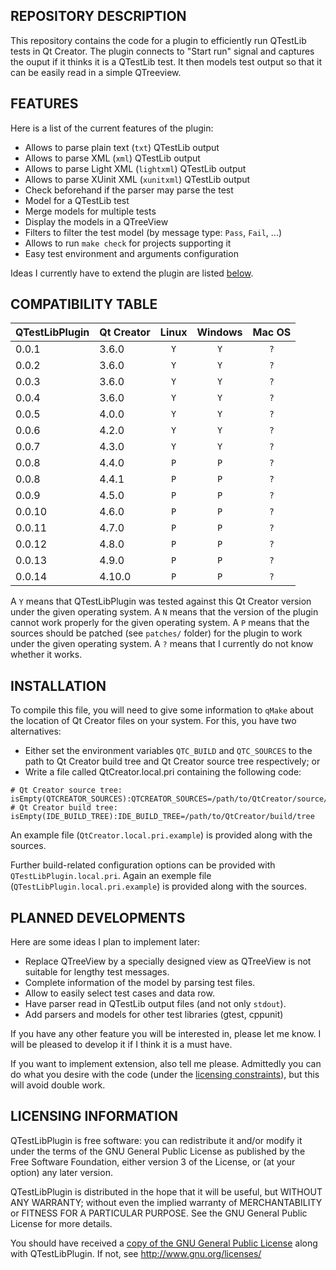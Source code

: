 REPOSITORY DESCRIPTION
----------------------

This repository contains the code for a plugin to efficiently run QTestLib
tests in Qt Creator. The plugin connects to "Start run" signal and captures
the ouput if it thinks it is a QTestLib test. It then models test output so
that it can be easily read in a simple QTreeview.

FEATURES
--------

Here is a list of the current features of the plugin:
- Allows to parse plain text (`txt`) QTestLib output
- Allows to parse XML (`xml`) QTestLib output
- Allows to parse Light XML (`lightxml`) QTestLib output
- Allows to parse XUinit XML (`xunitxml`) QTestLib output
- Check beforehand if the parser may parse the test 
- Model for a QTestLib test
- Merge models for multiple tests
- Display the models in a QTreeView
- Filters to filter the test model (by message type: `Pass`, `Fail`, ...)
- Allows to run `make check` for projects supporting it
- Easy test environment and arguments configuration

Ideas I currently have to extend the plugin are listed [below](#planned-developments).

COMPATIBILITY TABLE
-------------------

| QTestLibPlugin | Qt Creator | Linux | Windows | Mac OS |
|:---------------|:-----------|:-----:|:-------:|:------:|
| 0.0.1          | 3.6.0      |  `Y`  |   `Y`   |  `?`   |
| 0.0.2          | 3.6.0      |  `Y`  |   `Y`   |  `?`   |
| 0.0.3          | 3.6.0      |  `Y`  |   `Y`   |  `?`   |
| 0.0.4          | 3.6.0      |  `Y`  |   `Y`   |  `?`   |
| 0.0.5          | 4.0.0      |  `Y`  |   `Y`   |  `?`   |
| 0.0.6          | 4.2.0      |  `Y`  |   `Y`   |  `?`   |
| 0.0.7          | 4.3.0      |  `Y`  |   `Y`   |  `?`   |
| 0.0.8          | 4.4.0      |  `P`  |   `P`   |  `?`   |
| 0.0.8          | 4.4.1      |  `P`  |   `P`   |  `?`   |
| 0.0.9          | 4.5.0      |  `P`  |   `P`   |  `?`   |
| 0.0.10         | 4.6.0      |  `P`  |   `P`   |  `?`   |
| 0.0.11         | 4.7.0      |  `P`  |   `P`   |  `?`   |
| 0.0.12         | 4.8.0      |  `P`  |   `P`   |  `?`   |
| 0.0.13         | 4.9.0      |  `P`  |   `P`   |  `?`   |
| 0.0.14         | 4.10.0     |  `P`  |   `P`   |  `?`   |

A `Y` means that QTestLibPlugin was tested against this Qt Creator version
under the given operating system. A `N` means that the version of the plugin
cannot work properly for the given operating system. A `P` means that
the sources should be patched (see `patches/` folder) for the plugin to work
under the given operating system. A `?` means that I currently do not know
whether it works.

INSTALLATION
------------

To compile this file, you will need to give some information to `qMake` about
the location of Qt Creator files on your system. For this, you have two
alternatives:
- Either set the environment variables `QTC_BUILD` and `QTC_SOURCES` to the
path to Qt Creator build tree and Qt Creator source tree respectively; or
- Write a file called QtCreator.local.pri containing the following code:
```qmake
# Qt Creator source tree:
isEmpty(QTCREATOR_SOURCES):QTCREATOR_SOURCES=/path/to/QtCreator/source/tree
# Qt Creator build tree:
isEmpty(IDE_BUILD_TREE):IDE_BUILD_TREE=/path/to/QtCreator/build/tree
```
An example file (`QtCreator.local.pri.example`) is provided along with the sources.

Further build-related configuration options can be provided with
`QTestLibPlugin.local.pri`. Again an exemple file (`QTestLibPlugin.local.pri.example`)
is provided along with the sources.

PLANNED DEVELOPMENTS
--------------------

Here are some ideas I plan to implement later:
- Replace QTreeView by a specially designed view as QTreeView is not suitable
for lengthy test messages.
- Complete information of the model by parsing test files.
- Allow to easily select test cases and data row.
- Have parser read in QTestLib output files (and not only `stdout`).
- Add parsers and models for other test libraries (gtest, cppunit)

If you have any other feature you will be interested in, please let me know.
I will be pleased to develop it if I think it is a must have.

If you want to implement extension, also tell me please. Admittedly you
can do what you desire with the code (under the [licensing constraints](#licensing-information)), but this will avoid double work.

LICENSING INFORMATION
---------------------

QTestLibPlugin is free software: you can redistribute it and/or modify
it under the terms of the GNU General Public License as published by
the Free Software Foundation, either version 3 of the License, or
(at your option) any later version.

QTestLibPlugin is distributed in the hope that it will be useful,
but WITHOUT ANY WARRANTY; without even the implied warranty of
MERCHANTABILITY or FITNESS FOR A PARTICULAR PURPOSE. See the
GNU General Public License for more details.

You should have received a [copy of the GNU General Public License](LICENSE)
along with QTestLibPlugin. If not, see http://www.gnu.org/licenses/
